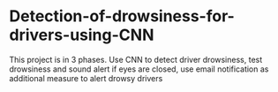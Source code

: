 # Detection-of-drowsiness-for-drivers-using-CNN
This project is in 3 phases. Use CNN to detect driver drowsiness, test drowsiness and sound alert if eyes are closed, use email notification as additional measure to alert drowsy drivers

